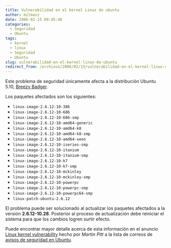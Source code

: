 ```yaml
---
title: Vulnerabilidad en el kernel Linux de ubuntu
author: milmazz
date: 2006-02-15 09:45:46
categories:
  - Seguridad
  - Ubuntu
tags:
  - kernel
  - linux
  - Seguridad
  - Ubuntu
slug: vulnerabilidad-en-el-kernel-linux-de-ubuntu
redirect_from: /archivos/2006/02/15/vulnerabilidad-en-el-kernel-linux-de-ubuntu/
---
```


Este problema de seguridad únicamente afecta a la distribución Ubuntu 5.10, [Breezy Badger](http://www.ubuntu.com/news/release510).

Los paquetes afectados son los siguientes:

  * `linux-image-2.6.12-10-386`
  * `linux-image-2.6.12-10-686`
  * `linux-image-2.6.12-10-686-smp`
  * `linux-image-2.6.12-10-amd64-generic`
  * `linux-image-2.6.12-10-amd64-k8`
  * `linux-image-2.6.12-10-amd64-k8-smp`
  * `linux-image-2.6.12-10-amd64-xeon`
  * `linux-image-2.6.12-10-iseries-smp`
  * `linux-image-2.6.12-10-itanium`
  * `linux-image-2.6.12-10-itanium-smp`
  * `linux-image-2.6.12-10-k7`
  * `linux-image-2.6.12-10-k7-smp`
  * `linux-image-2.6.12-10-mckinley`
  * `linux-image-2.6.12-10-mckinley-smp`
  * `linux-image-2.6.12-10-powerpc`
  * `linux-image-2.6.12-10-powerpc-smp`
  * `linux-image-2.6.12-10-powerpc64-smp`
  * `linux-patch-ubuntu-2.6.12`

El problema puede ser solucionado al actualizar los paquetes afectados a la versión **2.6.12-10.28**. Posterior al proceso de actualización debe reiniciar el sistema para que los cambios logren surtir efecto.

Puede encontrar mayor detalle acerca de esta información en el anuncio [Linux kernel vulnerability](https://lists.ubuntu.com/archives/ubuntu-security-announce/2006-February/000285.html) hecho por _Martin Pitt_ a la lista de correos de [avisos de seguridad en Ubuntu](https://lists.ubuntu.com/mailman/listinfo/ubuntu-security-announce).
